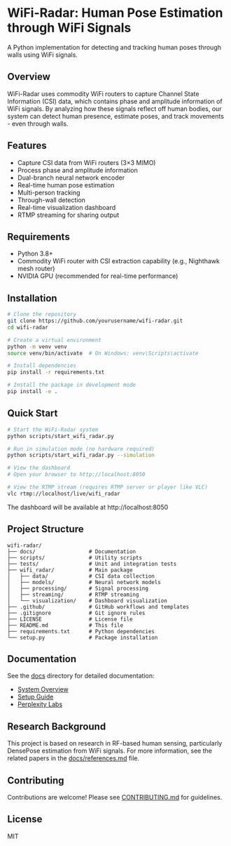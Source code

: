 # WiFi-Radar: Human Pose Estimation through WiFi Signals

A Python implementation for detecting and tracking human poses through walls using WiFi signals.

## Overview

WiFi-Radar uses commodity WiFi routers to capture Channel State Information (CSI) data, which contains phase and amplitude information of WiFi signals. By analyzing how these signals reflect off human bodies, our system can detect human presence, estimate poses, and track movements - even through walls.

## Features

- Capture CSI data from WiFi routers (3×3 MIMO)
- Process phase and amplitude information
- Dual-branch neural network encoder
- Real-time human pose estimation
- Multi-person tracking
- Through-wall detection
- Real-time visualization dashboard
- RTMP streaming for sharing output

## Requirements

- Python 3.8+
- Commodity WiFi router with CSI extraction capability (e.g., Nighthawk mesh router)
- NVIDIA GPU (recommended for real-time performance)

## Installation

```bash
# Clone the repository
git clone https://github.com/yourusername/wifi-radar.git
cd wifi-radar

# Create a virtual environment
python -m venv venv
source venv/bin/activate  # On Windows: venv\Scripts\activate

# Install dependencies
pip install -r requirements.txt

# Install the package in development mode
pip install -e .
```

## Quick Start

```bash
# Start the WiFi-Radar system
python scripts/start_wifi_radar.py

# Run in simulation mode (no hardware required)
python scripts/start_wifi_radar.py --simulation

# View the dashboard
# Open your browser to http://localhost:8050

# View the RTMP stream (requires RTMP server or player like VLC)
vlc rtmp://localhost/live/wifi_radar
```

The dashboard will be available at http://localhost:8050

## Project Structure

```
wifi-radar/
├── docs/                 # Documentation
├── scripts/              # Utility scripts
├── tests/                # Unit and integration tests
├── wifi_radar/           # Main package
│   ├── data/             # CSI data collection
│   ├── models/           # Neural network models
│   ├── processing/       # Signal processing
│   ├── streaming/        # RTMP streaming
│   └── visualization/    # Dashboard visualization
├── .github/              # GitHub workflows and templates
├── .gitignore            # Git ignore rules
├── LICENSE               # License file
├── README.md             # This file
├── requirements.txt      # Python dependencies
└── setup.py              # Package installation
```

## Documentation

See the [docs](./docs) directory for detailed documentation:
- [System Overview](./docs/system_overview.md)
- [Setup Guide](./docs/setup_guide.md)
- [Perplexity Labs](./docs/perplexity_labs.md)

## Research Background

This project is based on research in RF-based human sensing, particularly DensePose estimation from WiFi signals. For more information, see the related papers in the [docs/references.md](./docs/references.md) file.

## Contributing

Contributions are welcome! Please see [CONTRIBUTING.md](.github/CONTRIBUTING.md) for guidelines.

## License

MIT
